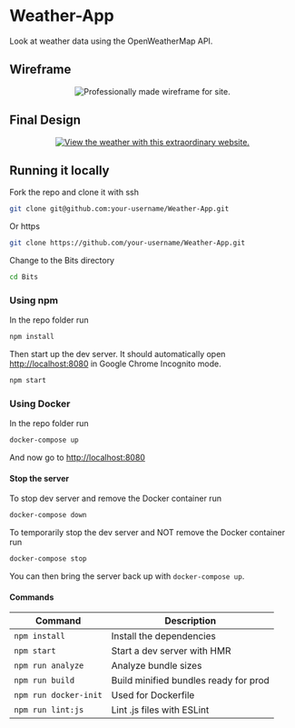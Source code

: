# Weather-App

Look at weather data using the OpenWeatherMap API.

## Wireframe

<div align="center">
        <img alt="Professionally made wireframe for site." src="https://i.imgur.com/6cF7FzA_d.webp?maxwidth=760&fidelity=grand">
</div>

## Final Design

<div align="center">
    <a href="https://anordinaryusername.github.io/Weather-App/">
        <img alt="View the weather with this extraordinary website." src="https://i.imgur.com/zuzPRoF_d.webp?maxwidth=1520&fidelity=grand">
    </a>
</div>

## Running it locally

Fork the repo and clone it with ssh

```bash
git clone git@github.com:your-username/Weather-App.git
```

Or https

```bash
git clone https://github.com/your-username/Weather-App.git
```

Change to the Bits directory

```bash
cd Bits
```

### Using npm

In the repo folder run

```bash
npm install
```

Then start up the dev server. It should automatically open [http://localhost:8080](http://localhost:8080) in Google Chrome Incognito mode.

```bash
npm start
```

### Using Docker

In the repo folder run

```bash
docker-compose up
```

And now go to [http://localhost:8080](http://localhost:8080)

#### Stop the server

To stop dev server and remove the Docker container run

```bash
docker-compose down
```

To temporarily stop the dev server and NOT remove the Docker container run

```bash
docker-compose stop
```

You can then bring the server back up with `docker-compose up`.

#### Commands

| Command               | Description                           |
| --------------------- | ------------------------------------- |
| `npm install`         | Install the dependencies              |
| `npm start`           | Start a dev server with HMR           |
| `npm run analyze`     | Analyze bundle sizes                  |
| `npm run build`       | Build minified bundles ready for prod |
| `npm run docker-init` | Used for Dockerfile                   |
| `npm run lint:js`     | Lint .js files with ESLint            |
